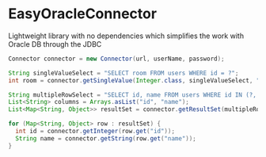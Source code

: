 # EasyOracleConnector
Lightweight library with no dependencies which simplifies the work with Oracle DB through the JDBC

```java
Connector connector = new Connector(url, userName, password);

String singleValueSelect = "SELECT room FROM users WHERE id = ?";
int room = connector.getSingleValue(Integer.class, singleValueSelect, "room", 1);

String multipleRowSelect = "SELECT id, name FROM users WHERE id IN (?, ?, ?)";
List<String> columns = Arrays.asList("id", "name");
List<Map<String, Object>> resultSet = connector.getResultSet(multipleRowSelect, columns, 1, 2, 3);

for (Map<String, Object> row : resultSet) {
  int id = connector.getInteger(row.get("id"));
  String name = connector.getString(row.get("name"));
}
```
